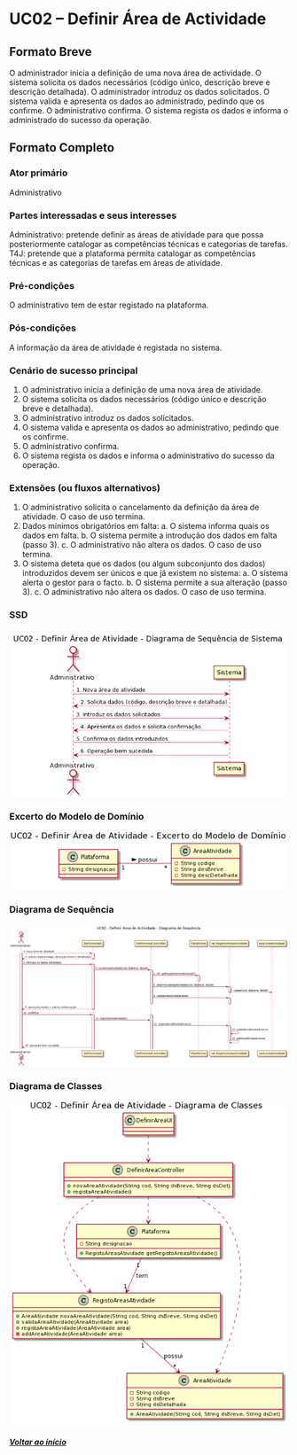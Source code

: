 # UC02 – Definir Área de Actividade

## Formato Breve
O administrador inicia a definição de uma nova área de actividade. O sistema solicita os dados necessários (código único, descrição breve e descrição detalhada). O administrador introduz os dados solicitados. O sistema valida e apresenta os dados ao administrado, pedindo que os confirme. O administrativo confirma. O sistema regista os dados e informa o administrado do sucesso da operação.

## Formato Completo

### Ator primário
Administrativo

### Partes interessadas e seus interesses
Administrativo: pretende definir as áreas de atividade para que possa posteriormente catalogar as competências técnicas e categorias de tarefas.
T4J: pretende que a plataforma permita catalogar as competências técnicas e as categorias de tarefas em áreas de atividade.

### Pré-condições<br/>
O administrativo tem de estar registado na plataforma.

### Pós-condições<br/>
A informação da área de atividade é registada no sistema.

### Cenário de sucesso principal
1.	O administrativo inicia a definição de uma nova área de atividade.
2.	O sistema solicita os dados necessários (código único e descrição breve e detalhada).
3.	O administrativo introduz os dados solicitados.
4.	O sistema valida e apresenta os dados ao administrativo, pedindo que os confirme.
5.	O administrativo confirma.
6.	O sistema regista os dados e informa o administrativo do sucesso da operação.

### Extensões (ou fluxos alternativos)
1.	O administrativo solicita o cancelamento da definição da área de atividade. O caso de uso termina.
2.	Dados mínimos obrigatórios em falta:
a.	O sistema informa quais os dados em falta.
b.	O sistema permite a introdução dos dados em falta (passo 3).
c.	O administrativo não altera os dados. O caso de uso termina.
3.	O sistema deteta que os dados (ou algum subconjunto dos dados) introduzidos devem ser únicos e que já existem no sistema:
a.	O sistema alerta o gestor para o facto.
b.	O sistema permite a sua alteração (passo 3).
c.	O administrativo não altera os dados. O caso de uso termina.

### SSD
![UC02_Definir_Area_Atividade_SSD](UC02_Definir_Area_Atividade_SSD.png)

### Excerto do Modelo de Domínio
![UC02_Definir_Area_Atividade_MD](UC02_Definir_Area_Atividade_MD.png)

### Diagrama de Sequência
![UC02_Definir_Area_Atividade_SD](UC02_Definir_Area_Atividade_SD.png)

### Diagrama de Classes
![UC02_Definir_Area_Atividade_DC](UC02_Definir_Area_Atividade_DC.png)

##### [Voltar ao início](https://github.com/blestonbandeiraUPSKILL/upskill_java1_labprg_grupo2/tree/main/README.md)